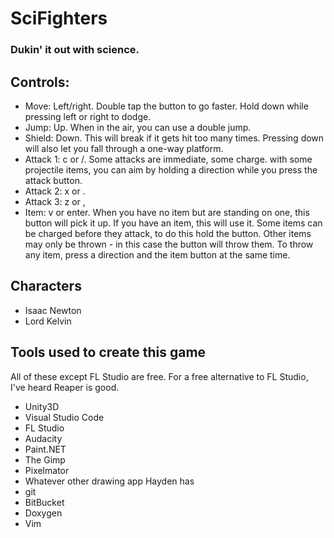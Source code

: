 # SciFighters
### Dukin' it out with science.

## Controls:
- Move: Left/right. Double tap the button to go faster. Hold down
  while pressing left or right to dodge.
- Jump: Up. When in the air, you can use a double jump.
- Shield: Down. This will break if it gets hit too many times.
  Pressing down will also let you fall through a one-way platform.
- Attack 1: c or /. Some attacks are immediate, some charge. with
  some projectile items, you can aim by holding a direction while
  you press the attack button.
- Attack 2: x or .
- Attack 3: z or ,
- Item: v or enter. When you have no item but are standing on one,
  this button will pick it up. If you have an item, this will use it.
  Some items can be charged before they attack, to do this hold the button.
  Other items may only be thrown - in this case the button will throw them.
  To throw any item, press a direction and the item button at the same time.

## Characters
- Isaac Newton
- Lord Kelvin

## Tools used to create this game
All of these except FL Studio are free. For a free alternative
to FL Studio, I've heard Reaper is good.

- Unity3D
- Visual Studio Code
- FL Studio
- Audacity
- Paint.NET
- The Gimp
- Pixelmator
- Whatever other drawing app Hayden has
- git
- BitBucket
- Doxygen
- Vim